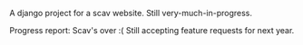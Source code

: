 A django project for a scav website. Still very-much-in-progress.

Progress report: Scav's over :(
Still accepting feature requests for next year.
